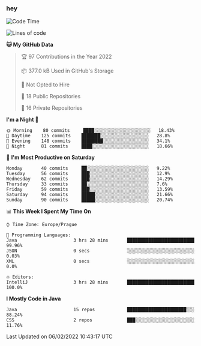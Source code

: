 ### hey

<!--START_SECTION:waka-->
![Code Time](http://img.shields.io/badge/Code%20Time-536%20hrs%2049%20mins-blue)

![Lines of code](https://img.shields.io/badge/From%20Hello%20World%20I%27ve%20Written-100%20Thousand%20lines%20of%20code-blue)

**🐱 My GitHub Data** 

> 🏆 97 Contributions in the Year 2022
 > 
> 📦 377.0 kB Used in GitHub's Storage 
 > 
> 🚫 Not Opted to Hire
 > 
> 📜 18 Public Repositories 
 > 
> 🔑 16 Private Repositories  
 > 
**I'm a Night 🦉** 

```text
🌞 Morning    80 commits     ████░░░░░░░░░░░░░░░░░░░░░   18.43% 
🌆 Daytime    125 commits    ███████░░░░░░░░░░░░░░░░░░   28.8% 
🌃 Evening    148 commits    ████████░░░░░░░░░░░░░░░░░   34.1% 
🌙 Night      81 commits     ████░░░░░░░░░░░░░░░░░░░░░   18.66%

```
📅 **I'm Most Productive on Saturday** 

```text
Monday       40 commits     ██░░░░░░░░░░░░░░░░░░░░░░░   9.22% 
Tuesday      56 commits     ███░░░░░░░░░░░░░░░░░░░░░░   12.9% 
Wednesday    62 commits     ███░░░░░░░░░░░░░░░░░░░░░░   14.29% 
Thursday     33 commits     ██░░░░░░░░░░░░░░░░░░░░░░░   7.6% 
Friday       59 commits     ███░░░░░░░░░░░░░░░░░░░░░░   13.59% 
Saturday     94 commits     █████░░░░░░░░░░░░░░░░░░░░   21.66% 
Sunday       90 commits     █████░░░░░░░░░░░░░░░░░░░░   20.74%

```


📊 **This Week I Spent My Time On** 

```text
⌚︎ Time Zone: Europe/Prague

💬 Programming Languages: 
Java                     3 hrs 28 mins       █████████████████████████   99.96% 
JSON                     0 secs              ░░░░░░░░░░░░░░░░░░░░░░░░░   0.03% 
XML                      0 secs              ░░░░░░░░░░░░░░░░░░░░░░░░░   0.0%

🔥 Editors: 
IntelliJ                 3 hrs 28 mins       █████████████████████████   100.0%

```

**I Mostly Code in Java** 

```text
Java                     15 repos            ██████████████████████░░░   88.24% 
CSS                      2 repos             ███░░░░░░░░░░░░░░░░░░░░░░   11.76%

```



 Last Updated on 06/02/2022 10:43:17 UTC
<!--END_SECTION:waka-->

